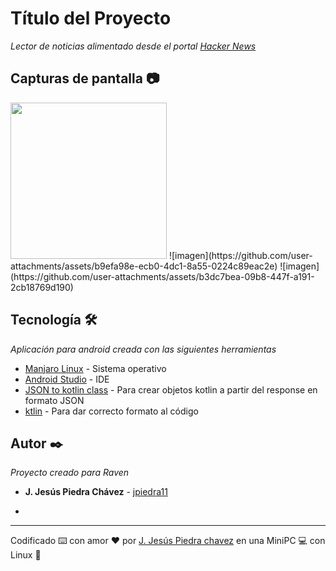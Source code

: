 # Título del Proyecto

_Lector de noticias alimentado desde el portal [Hacker News](https://hn.algolia.com/)_

## Capturas de pantalla 📷

<img src="[image.png](https://github.com/user-attachments/assets/2562e5b2-601c-469b-b310-758349da37f0)" width="250"/>
![imagen](https://github.com/user-attachments/assets/b9efa98e-ecb0-4dc1-8a55-0224c89eac2e)
![imagen](https://github.com/user-attachments/assets/b3dc7bea-09b8-447f-a191-2cb18769d190)


## Tecnología 🛠️

_Aplicación para android creada con las siguientes herramientas_

* [Manjaro Linux](https://manjaro.org/) - Sistema operativo
* [Android Studio](https://developer.android.com/studio) - IDE
* [JSON to kotlin class](https://plugins.jetbrains.com/plugin/9960-json-to-kotlin-class-jsontokotlinclass-) - Para crear objetos kotlin a partir del response en formato JSON
* [ktlin](https://plugins.jetbrains.com/plugin/15057-ktlint) - Para dar correcto formato al código


## Autor ✒️

_Proyecto creado para Raven_

* **J. Jesús Piedra Chávez** - [jpiedra11](https://github.com/jpiedra11)

* 
---
Codificado ⌨️ con amor ❤️ por [J. Jesús Piedra chavez](https://github.com/jpiedra11) en una MiniPC 💻 con Linux 🐧
